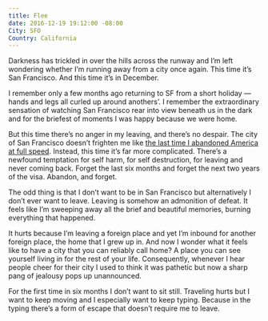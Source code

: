 ```yaml
---
title: Flee
date: 2016-12-19 19:12:00 -08:00
City: SFO
Country: California
---
```


Darkness has trickled in over the hills across the runway and I’m left wondering whether I’m running away from a city once again. This time it’s San Francisco. And this time it’s in December.

I remember only a few months ago returning to SF from a short holiday — hands and legs all curled up around anothers’. I remember the extraordinary sensation of watching San Francisco rear into view beneath us in the dark and for the briefest of moments I was happy because we were home.

But this time there’s no anger in my leaving, and there’s no despair. The city of San Francisco doesn’t frighten me like [the last time I abandoned America at full speed](https://robinrendle.com/notes/with-teeth-of-metal-and-glass/). Instead, this time it’s far more complicated. There’s a newfound temptation for self harm, for self destruction, for leaving and never coming back. Forget the last six months and forget the next two years of the visa. Abandon, and forget.  

The odd thing is that I don’t want to be in San Francisco but alternatively I don’t ever want to leave. Leaving is somehow an admonition of defeat. It feels like I’m sweeping away all the brief and beautiful memories, burning everything that happened.

It hurts because I’m leaving a foreign place and yet I’m inbound for another foreign place, the home that I grew up in. And now I wonder what it feels like to have a city that you can reliably call home? A place you can see yourself living in for the rest of your life. Consequently, whenever I hear people cheer for their city I used to think it was pathetic but now a sharp pang of jealousy pops up unannounced.

For the first time in six months I don’t want to sit still. Traveling hurts but I want to keep moving and I especially want to keep typing. Because in the typing there’s a form of escape that doesn’t require me to leave.